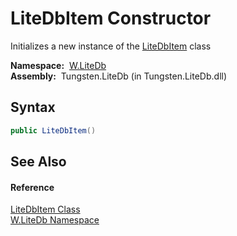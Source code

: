LiteDbItem Constructor
======================
  Initializes a new instance of the [LiteDbItem][1] class

  **Namespace:**  [W.LiteDb][2]  
  **Assembly:**  Tungsten.LiteDb (in Tungsten.LiteDb.dll)

Syntax
------

```csharp
public LiteDbItem()
```


See Also
--------

#### Reference
[LiteDbItem Class][1]  
[W.LiteDb Namespace][2]  

[1]: README.md
[2]: ../README.md
[3]: ../../_icons/Help.png